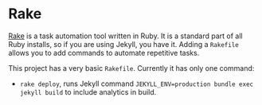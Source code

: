 # Rake 

[Rake](https://github.com/ruby/rake) is a task automation tool written in Ruby. 
It is a standard part of all Ruby installs, so if you are using Jekyll, you have it.
Adding a `Rakefile` allows you to add commands to automate repetitive tasks.

This project has a very basic `Rakefile`. 
Currently it has only one command: 

- `rake deploy`, runs Jekyll command `JEKYLL_ENV=production bundle exec jekyll build` to include analytics in build. 
